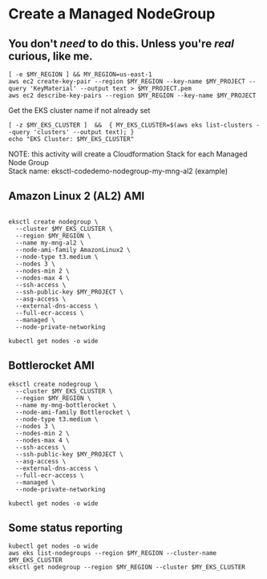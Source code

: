 # Create a Managed NodeGroup 

## You don't *need* to do this.  Unless you're *real* curious, like me.  
```
[ -e $MY_REGION ] && MY_REGION=us-east-1
aws ec2 create-key-pair --region $MY_REGION --key-name $MY_PROJECT --query 'KeyMaterial' --output text > $MY_PROJECT.pem
aws ec2 describe-key-pairs --region $MY_REGION --key-name $MY_PROJECT 
```

Get the EKS cluster name if not already set
```
[ -z $MY_EKS_CLUSTER ]  &&  { MY_EKS_CLUSTER=$(aws eks list-clusters --query 'clusters' --output text); }
echo "EKS Cluster: $MY_EKS_CLUSTER"
```

NOTE: this activity will create a Cloudformation Stack for each Managed Node Group  
Stack name: eksctl-codedemo-nodegroup-my-mng-al2 (example)

## Amazon Linux 2 (AL2) AMI
```

eksctl create nodegroup \
  --cluster $MY_EKS_CLUSTER \
  --region $MY_REGION \
  --name my-mng-al2 \
  --node-ami-family AmazonLinux2 \
  --node-type t3.medium \
  --nodes 3 \
  --nodes-min 2 \
  --nodes-max 4 \
  --ssh-access \
  --ssh-public-key $MY_PROJECT \
  --asg-access \
  --external-dns-access \
  --full-ecr-access \
  --managed \
  --node-private-networking

kubectl get nodes -o wide
```

## Bottlerocket AMI
```
eksctl create nodegroup \
  --cluster $MY_EKS_CLUSTER \
  --region $MY_REGION \
  --name my-mng-bottlerocket \
  --node-ami-family Bottlerocket \
  --node-type t3.medium \
  --nodes 3 \
  --nodes-min 2 \
  --nodes-max 4 \
  --ssh-access \
  --ssh-public-key $MY_PROJECT \
  --asg-access \
  --external-dns-access \
  --full-ecr-access \
  --managed \
  --node-private-networking

kubectl get nodes -o wide
```

## Some status reporting
```
kubectl get nodes -o wide
aws eks list-nodegroups --region $MY_REGION --cluster-name $MY_EKS_CLUSTER
eksctl get nodegroup --region $MY_REGION --cluster $MY_EKS_CLUSTER
```
